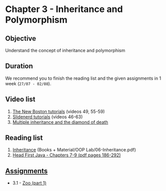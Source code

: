 # Chapter 3 - Inheritance and Polymorphism

## Objective
Understand the concept of inheritance and polymorphism

## Duration
We recommend you to finish the reading list and the given assignments in 1 week (`27/07 - 02/08`).

## Video list
1. [The New Boston tutorials](https://www.youtube.com/watch?v=0xw06loTm1k&index=55&list=PLFE2CE09D83EE3E28) (videos 49, 55-59)
2. [Slidenerd tutorials](https://www.youtube.com/watch?v=i2ghIckPZfE&index=46&list=PLonJJ3BVjZW6_q8gh7XoLUIhRIyBcYJLP) (videos 46-63)
3. [Multiple inheritance and the diamond of death](https://www.youtube.com/watch?v=RUjpopRxhJc)


## Reading list
1. [Inheritance](https://github.com/JavaSummer/JavaMainRepo/blob/master/Books%20%2B%20Material/OOP%20Lab/06-Inheritance.pdf) (Books + Material/OOP Lab/06-Inheritance.pdf)
2. [Head First Java - Chapters 7-9  (pdf pages 186-292)](http://it-ebooks.info/book/3214/)


## [Assignments](https://github.com/JavaSummer/JavaMainRepo/tree/master/Content/Chapter%203%20-%20Inheritance%20and%20Polymorphism/Assignments)
- 3.1 - [Zoo (part 1)](https://github.com/OOP-2015-Sem1/OOP-2015/blob/master/Java/Content/Chapter%203%20-%20Inheritance%20and%20Polymorphism/Assignments/Zoo%20(part%201).pdf)
